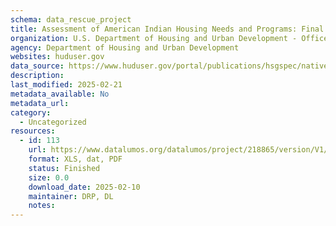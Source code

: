 ```yaml
---
schema: data_rescue_project 
title: Assessment of American Indian Housing Needs and Programs: Final Report
organization: U.S. Department of Housing and Urban Development - Office of Policy Development and Research
agency: Department of Housing and Urban Development
websites: huduser.gov
data_source: https://www.huduser.gov/portal/publications/hsgspec/native.html
description: 
last_modified: 2025-02-21
metadata_available: No
metadata_url: 
category:
  - Uncategorized
resources:
  - id: 113
    url: https://www.datalumos.org/datalumos/project/218865/version/V1/view
    format: XLS, dat, PDF
    status: Finished
    size: 0.0
    download_date: 2025-02-10
    maintainer: DRP, DL
    notes: 
---
```


